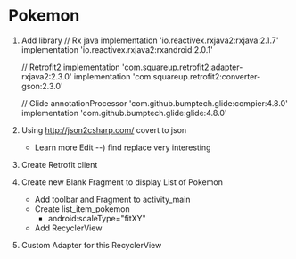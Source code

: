 # Pokemon
1) Add library
    // Rx java
    implementation 'io.reactivex.rxjava2:rxjava:2.1.7'
    implementation 'io.reactivex.rxjava2:rxandroid:2.0.1'

    // Retrofit2
    implementation 'com.squareup.retrofit2:adapter-rxjava2:2.3.0'
    implementation 'com.squareup.retrofit2:converter-gson:2.3.0'

    // Glide
    annotationProcessor 'com.github.bumptech.glide:compier:4.8.0'
    implementation 'com.github.bumptech.glide:glide:4.8.0'
2) Using http://json2csharp.com/ covert to json
    - Learn more Edit --) find replace very interesting
3) Create Retrofit client
4) Create new Blank Fragment to display List of Pokemon
    - Add toolbar and Fragment to activity_main
    - Create list_item_pokemon
        - android:scaleType="fitXY"
    - Add RecyclerView
5) Custom Adapter for this RecyclerView

